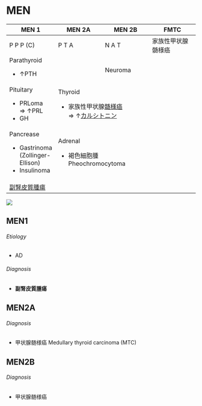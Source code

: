 <!--
Filename:	MEN.md
Project:	/Users/shume/Developer/mnemosyne/docs/MMB/docs/d_Endo
Authors:	shumez <https://github.com/shumez>
Created:	2019-04-03 17:30:13
Modified:	2020-01-10 14:35:04
-----
Copyright (c) 2020 shumez
-->

# MEN

<table class="table table-bordered">
	<thead>
		<tr>
			<th width="25%">MEN 1</th>
			<th width="25%">MEN 2A</th>
			<th width="25%">MEN 2B</th>
			<th width="25%">FMTC</th>
		</tr>
	</thead>
	<tbody>
		<tr>
			<td>P P P (C)</td>
			<td>P T A</td>
			<td>N A T</td>
			<td>家族性甲状腺髄様癌</td>
		</tr>
		<tr>
			<td colspan="2">Parathyroid
				<ul>
					<li>&uarr;PTH</li>
				</ul>
			</td>
			<td>Neuroma</td>
			<!-- <td></td> -->
		</tr>
		<tr>
			<td>Pituitary
				<ul>
					<li>PRLoma<br>
						&rArr; &uarr;PRL</li>
					<li>GH</li>
				</ul>
			</td>
			<td colspan="3">Thyroid
				<ul>
					<li>家族性甲状腺<u>髄様癌</u><br>
						&rArr; &uarr;<u>カルシトニン</u></li>
				</ul>
			</td>
		</tr>
		<tr>
			<td>Pancrease
				<ul>
					<li>Gastrinoma<br>
						(Zollinger-Ellison)</li>
					<li>Insulinoma</li>
				</ul>
			</td>
			<td colspan="2">Adrenal
				<ul>
					<li>褐色細胞腫 Pheochromocytoma</li>
				</ul>
			</td>
			<!-- <td></td> -->
		</tr>
		<tr>
			<td><u>副腎皮質腫瘍</u></td>
			<!-- <td colspan="3"></td> -->
		</tr>
	</tbody>
</table>

![](https://prdscholarrxcdn.blob.core.windows.net/dam/Image/178850.png)

## MEN1

<!-- <h6 id='men1-def'>Definition</h6> -->
<h6 id='men1-eti'>Etiology</h6>

- AD

<!-- <h6 id='men1-epi'>Epidemiology</h6> -->
<!-- <h6 id='men1-cls'>Classification</h6> -->
<!-- <h6 id='men1-sx'>Sign and Symptom</h6> -->
<!-- <h6 id='men1-cmp'>Complication</h6> -->
<!-- <h6 id='men1-ex'>Examination</h6> -->
<h6 id='men1-dx'>Diagnosis</h6>

- **副腎皮質腫瘍**

<!-- <h6 id='men1-tx'>Treatment</h6> -->
<!-- <h6 id='men1-prg'>Prognosis</h6> -->
<!-- <h6 id='men1-app'>Appendix</h6> -->


## MEN2A

<!-- <h6 id='men2a-def'>Definition</h6> -->
<!-- <h6 id='men2a-eti'>Etiology</h6> -->
<!-- <h6 id='men2a-epi'>Epidemiology</h6> -->
<!-- <h6 id='men2a-cls'>Classification</h6> -->
<!-- <h6 id='men2a-sx'>Sign and Symptom</h6> -->
<!-- <h6 id='men2a-cmp'>Complication</h6> -->
<!-- <h6 id='men2a-ex'>Examination</h6> -->
<h6 id='men2a-dx'>Diagnosis</h6>

- 甲状腺髄様癌 Medullary thyroid carcinoma (MTC)

<!-- <h6 id='men2a-tx'>Treatment</h6> -->
<!-- <h6 id='men2a-prg'>Prognosis</h6> -->
<!-- <h6 id='men2a-app'>Appendix</h6> -->


## MEN2B

<!-- <h6 id='men2b-def'>Definition</h6> -->
<!-- <h6 id='men2b-eti'>Etiology</h6> -->
<!-- <h6 id='men2b-epi'>Epidemiology</h6> -->
<!-- <h6 id='men2b-cls'>Classification</h6> -->
<!-- <h6 id='men2b-sx'>Sign and Symptom</h6> -->
<!-- <h6 id='men2b-cmp'>Complication</h6> -->
<!-- <h6 id='men2b-ex'>Examination</h6> -->
<h6 id='men2b-dx'>Diagnosis</h6>

- 甲状腺髄様癌

<!-- <h6 id='men2b-tx'>Treatment</h6> -->
<!-- <h6 id='men2b-prg'>Prognosis</h6> -->
<!-- <h6 id='men2b-app'>Appendix</h6> -->


## 

<!-- ## -->
<!-- <h6 id='-def'>Definition</h6> -->
<!-- <h6 id='-eti'>Etiology</h6> -->
<!-- <h6 id='-epi'>Epidemiology</h6> -->
<!-- <h6 id='-cls'>Classification</h6> -->
<!-- <h6 id='-sx'>Sign and Symptom</h6> -->
<!-- <h6 id='-cmp'>Complication</h6> -->
<!-- <h6 id='-ex'>Examination</h6> -->
<!-- <h6 id='-dx'>Diagnosis</h6> -->
<!-- <h6 id='-tx'>Treatment</h6> -->
<!-- <h6 id='-prg'>Prognosis</h6> -->
<!-- <h6 id='-app'>Appendix</h6> -->


<!-- <style type="text/css">
	img{width: 50%; float: right;}
</style> -->